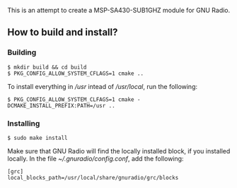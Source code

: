 This is an attempt to create a MSP-SA430-SUB1GHZ module for GNU Radio.

How to build and install?
-------------------------
### Building
    $ mkdir build && cd build
    $ PKG_CONFIG_ALLOW_SYSTEM_CFLAGS=1 cmake ..

To install everything in */usr* intead of */usr/local*, run the following:

    $ PKG_CONFIG_ALLOW_SYSTEM_CLFAGS=1 cmake -DCMAKE_INSTALL_PREFIX:PATH=/usr ..

### Installing
    $ sudo make install

Make sure that GNU Radio will find the locally installed block, if you installed locally.
In the file *~/.gnuradio/config.conf*, add the following:

    [grc]
    local_blocks_path=/usr/local/share/gnuradio/grc/blocks

